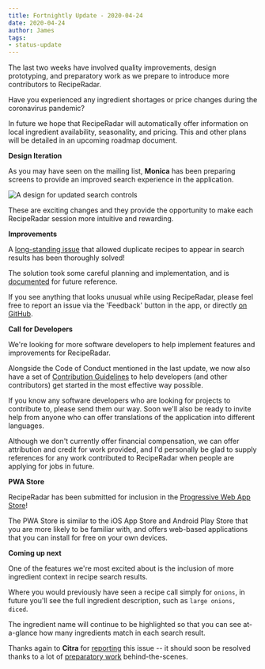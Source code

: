 ```yaml
---
title: Fortnightly Update - 2020-04-24
date: 2020-04-24
author: James
tags:
- status-update
---
```

The last two weeks have involved quality improvements, design prototyping, and preparatory work as we prepare to introduce more contributors to RecipeRadar.

Have you experienced any ingredient shortages or price changes during the coronavirus pandemic?

In future we hope that RecipeRadar will automatically offer information on local ingredient availability, seasonality, and pricing. This and other plans will be detailed in an upcoming roadmap document.

**Design Iteration**

As you may have seen on the mailing list, **Monica** has been preparing screens to provide an improved search experience in the application.

![A design for updated search controls](/images/ingredient-selection.png)

These are exciting changes and they provide the opportunity to make each RecipeRadar session more intuitive and rewarding.

**Improvements**

A [long-standing issue](https://github.com/openculinary/api/issues/3) that allowed duplicate recipes to appear in search results has been thoroughly solved!

The solution took some careful planning and implementation, and is [documented](https://github.com/openculinary/api/pull/45/files#diff-8849635885fa3990203733414322d517R125-R181) for future reference.

If you see anything that looks unusual while using RecipeRadar, please feel free to report an issue via the 'Feedback' button in the app, or directly [on GitHub](https://github.com/openculinary/frontend/issues).

**Call for Developers**

We're looking for more software developers to help implement features and improvements for RecipeRadar.

Alongside the Code of Conduct mentioned in the last update, we now also have a set of [Contribution Guidelines](https://github.com/openculinary/.github/blob/1b423f23ce6ec48ad7bd95f59189e81617ab21f5/CONTRIBUTING.md) to help developers (and other contributors) get started in the most effective way possible.

If you know any software developers who are looking for projects to contribute to, please send them our way. Soon we'll also be ready to invite help from anyone who can offer translations of the application into different languages.

Although we don't currently offer financial compensation, we can offer attribution and credit for work provided, and I'd personally be glad to supply references for any work contributed to RecipeRadar when people are applying for jobs in future.

**PWA Store**

RecipeRadar has been submitted for inclusion in the [Progressive Web App Store](https://progressiveapp.store/)!

The PWA Store is similar to the iOS App Store and Android Play Store that you are more likely to be familiar with, and offers web-based applications that you can install for free on your own devices.

**Coming up next**

One of the features we're most excited about is the inclusion of more ingredient context in recipe search results.

Where you would previously have seen a recipe call simply for `onions`, in future you'll see the full ingredient description, such as `large onions, diced`.

The ingredient name will continue to be highlighted so that you can see at-a-glance how many ingredients match in each search result.

Thanks again to **Citra** for [reporting](https://github.com/openculinary/frontend/issues/94#issuecomment-613155354) this issue -- it should soon be resolved thanks to a lot of [preparatory work](https://github.com/openculinary/api/pull/49) behind-the-scenes.
